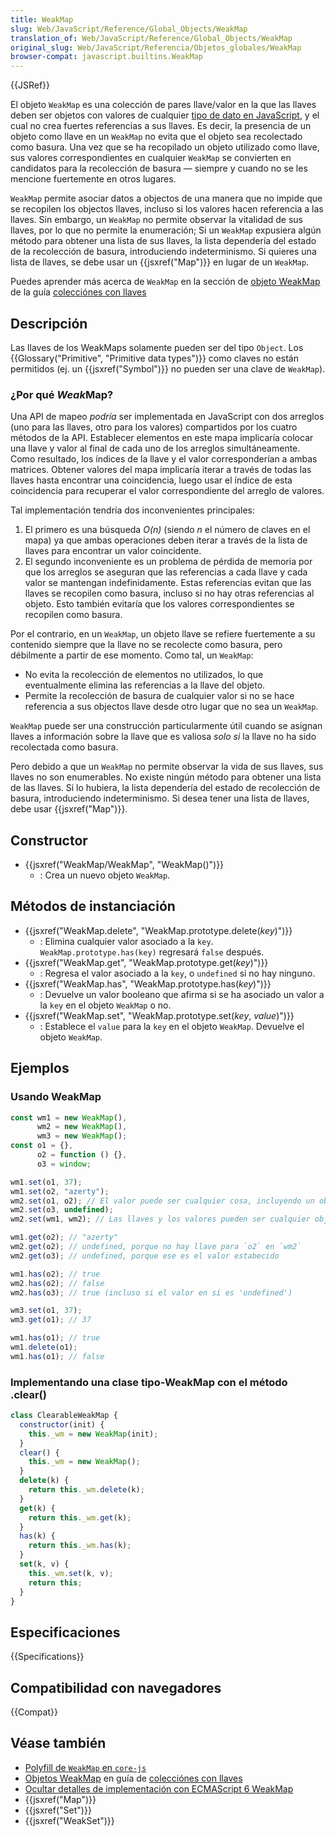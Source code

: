 ```yaml
---
title: WeakMap
slug: Web/JavaScript/Reference/Global_Objects/WeakMap
translation_of: Web/JavaScript/Reference/Global_Objects/WeakMap
original_slug: Web/JavaScript/Referencia/Objetos_globales/WeakMap
browser-compat: javascript.builtins.WeakMap
---
```

{{JSRef}}

El objeto `WeakMap` es una colección de pares llave/valor en la que las llaves
deben ser objetos con valores de cualquier
[tipo de dato en JavaScript](/es/docs/Web/JavaScript/Data_structures#javascript_types),
y el cual no crea fuertes referencias a sus llaves.
Es decir, la presencia de un objeto como llave en un `WeakMap` no evita que el
objeto sea recolectado como basura. Una vez que se ha recopilado un objeto
utilizado como llave, sus valores correspondientes en cualquier `WeakMap` se
convierten en candidatos para la recolección de basura — siempre y cuando no se
les mencione fuertemente en otros lugares.

`WeakMap` permite asociar datos a objectos de una manera que no impide que se
recopilen los objectos llaves, incluso si los valores hacen referencia a las llaves.
Sin embargo, un `WeakMap` no permite observar la vitalidad de sus llaves, por lo
que no permite la enumeración; Si un `WeakMap` expusiera algún método para obtener
una lista de sus llaves, la lista dependería del estado de la recolección de basura,
introduciendo indeterminismo. Si quieres una lista de llaves,
se debe usar un {{jsxref("Map")}} en lugar de un `WeakMap`.

Puedes aprender más acerca de `WeakMap` en la sección de [objeto WeakMap](/es/docs/Web/JavaScript/Guide/Keyed_collections#weakmap_object)
de la guía [colecciónes con llaves](/es/docs/Web/JavaScript/Guide/Keyed_collections)

## Descripción

Las llaves de los WeakMaps solamente pueden ser del tipo `Object`. Los {{Glossary("Primitive", "Primitive data types")}} como claves no están permitidos (ej. un {{jsxref("Symbol")}} no pueden ser una clave de `WeakMap`).

### ¿Por qué *Weak*Map?

Una API de mapeo _podría_ ser implementada en JavaScript con dos arreglos (uno para las llaves, otro para los valores) compartidos por los cuatro métodos de la API.
Establecer elementos en este mapa implicaría colocar una llave y valor al final de cada uno de los arreglos simultáneamente.
Como resultado, los índices de la llave y el valor corresponderían a ambas matrices.
Obtener valores del mapa implicaría iterar a través de todas las llaves hasta encontrar una coincidencia, luego usar el índice de esta coincidencia para recuperar el valor correspondiente del arreglo de valores.

Tal implementación tendría dos inconvenientes principales:

1. El primero es una búsqueda *O(*n*)* (siendo _n_ el número de claves en el mapa) ya que ambas operaciones deben iterar a través de la lista de llaves para encontrar un valor coincidente.
2. El segundo inconveniente es un problema de pérdida de memoria por que los arreglos se aseguran que las referencias a cada llave y cada valor se mantengan indefinidamente. Estas referencias evitan que las llaves se recopilen como basura, incluso si no hay otras referencias al objeto. Esto también evitaría que los valores correspondientes se recopilen como basura.

Por el contrario, en un `WeakMap`, un objeto llave se refiere fuertemente a su contenido siempre que la llave no se recolecte como basura, pero débilmente a partir de ese momento. Como tal, un `WeakMap`:

- No evita la recolección de elementos no utilizados, lo que eventualmente elimina las referencias a la llave del objeto.
- Permite la recolección de basura de cualquier valor si no se hace referencia a sus objectos llave desde otro lugar que no sea un `WeakMap`.

`WeakMap` puede ser una construcción particularmente útil cuando se asignan llaves a información sobre la llave que es valiosa _solo si_ la llave no ha sido recolectada como basura.

Pero debido a que un `WeakMap` no permite observar la vida de sus llaves, sus llaves no son enumerables. No existe ningún método para obtener una lista de las llaves. Si lo hubiera, la lista dependería del estado de recolección de basura, introduciendo indeterminismo. Si desea tener una lista de llaves, debe usar {{jsxref("Map")}}.

## Constructor

- {{jsxref("WeakMap/WeakMap", "WeakMap()")}}
  - : Crea un nuevo objeto `WeakMap`.

## Métodos de instanciación

- {{jsxref("WeakMap.delete", "WeakMap.prototype.delete(<var>key</var>)")}}
  - : Elimina cualquier valor asociado a la `key`. `WeakMap.prototype.has(key)` regresará `false` después.
- {{jsxref("WeakMap.get", "WeakMap.prototype.get(<var>key</var>)")}}
  - : Regresa el valor asociado a la `key`, o `undefined` si no hay ninguno.
- {{jsxref("WeakMap.has", "WeakMap.prototype.has(<var>key</var>)")}}
  - : Devuelve un valor booleano que afirma si se ha asociado un valor a la `key` en el objeto `WeakMap` o no.
- {{jsxref("WeakMap.set", "WeakMap.prototype.set(<var>key</var>, <var>value</var>)")}}
  - : Establece el `value` para la `key` en el objeto `WeakMap`. Devuelve el objeto `WeakMap`.

## Ejemplos

### Usando WeakMap

```js
const wm1 = new WeakMap(),
      wm2 = new WeakMap(),
      wm3 = new WeakMap();
const o1 = {},
      o2 = function () {},
      o3 = window;

wm1.set(o1, 37);
wm1.set(o2, "azerty");
wm2.set(o1, o2); // El valor puede ser cualquier cosa, incluyendo un objeto o una función
wm2.set(o3, undefined);
wm2.set(wm1, wm2); // Las llaves y los valores pueden ser cualquier objeto. ¡Incluso WeakMaps!

wm1.get(o2); // "azerty"
wm2.get(o2); // undefined, porque no hay llave para `o2` en `wm2`
wm2.get(o3); // undefined, porque ese es el valor estabecido

wm1.has(o2); // true
wm2.has(o2); // false
wm2.has(o3); // true (incluso si el valor en sí es 'undefined')

wm3.set(o1, 37);
wm3.get(o1); // 37

wm1.has(o1); // true
wm1.delete(o1);
wm1.has(o1); // false
```

### Implementando una clase tipo-WeakMap con el método .clear()

```js
class ClearableWeakMap {
  constructor(init) {
    this._wm = new WeakMap(init);
  }
  clear() {
    this._wm = new WeakMap();
  }
  delete(k) {
    return this._wm.delete(k);
  }
  get(k) {
    return this._wm.get(k);
  }
  has(k) {
    return this._wm.has(k);
  }
  set(k, v) {
    this._wm.set(k, v);
    return this;
  }
}
```

## Especificaciones

{{Specifications}}

## Compatibilidad con navegadores

{{Compat}}

## Véase también

- [Polyfill de `WeakMap` en `core-js`](https://github.com/zloirock/core-js#weakmap)
- [Objetos WeakMap](/es/docs/Web/JavaScript/Guide/Keyed_collections#weakmap_object) en guía de [colecciónes con llaves](/es/docs/Web/JavaScript/Guide/Keyed_collections)
- [Ocultar detalles de implementación con ECMAScript 6 WeakMap](https://fitzgeraldnick.com/weblog/53/)
- {{jsxref("Map")}}
- {{jsxref("Set")}}
- {{jsxref("WeakSet")}}

